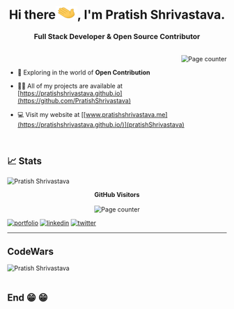 <h1 align="center">Hi there<img src="https://github.com/nayan1xyz/nayan1xyz/blob/main/hithere.gif" alt="" width="50" height="30" />, I'm Pratish Shrivastava.</h1>
<h3 align="center">Full Stack Developer & Open Source Contributor</h3>


<br>
&nbsp&nbsp&nbsp&nbsp&nbsp&nbsp&nbsp&nbsp&nbsp&nbsp&nbsp&nbsp<img align="right" alt="Page counter" src="https://komarev.com/ghpvc/?username=PratishShrivastava&style=flat-square">


- 🌱  Exploring in the world of  **Open Contribution**

- 👨‍💻 All of my projects are available at [https://pratishshrivastava.github.io](https://github.com/PratishShrivastava)

- 💻 Visit my website at [[www.pratishshrivastava.me](https://pratishshrivastava.github.io/)](pratishShrivastava)



<br>

## 📈 Stats

<img src="https://github-readme-streak-stats.herokuapp.com/?user=PratishShrivastava&theme=highcontrast" alt="Pratish Shrivastava" />



<br>
<p align="">
  <p align="center">
  <b>GitHub Visitors</b>
  <br>
  <br>
  <img alt="Page counter" src="https://profile-counter.glitch.me/PratishShrivastava/count.svg">
</p>



[![portfolio](https://img.shields.io/badge/my_portfolio-000?style=for-the-badge&logo=ko-fi&logoColor=white)](https://www.pratishshrivastava.me) 
[![linkedin](https://img.shields.io/badge/linkedin-0A66C2?style=for-the-badge&logo=linkedin&logoColor=white)](https://www.linkedin.com/in/pratish-shrivastava/) 
[![twitter](https://img.shields.io/badge/twitter-1DA1F2?style=for-the-badge&logo=twitter&logoColor=white)](https://twitter.com/PratishShtva) 



***
## CodeWars
<img align="left" src="https://www.codewars.com/users/PratishShrivastava/badges/large" alt="Pratish Shrivastava" />

<br><br>

##  End 😁 😁

